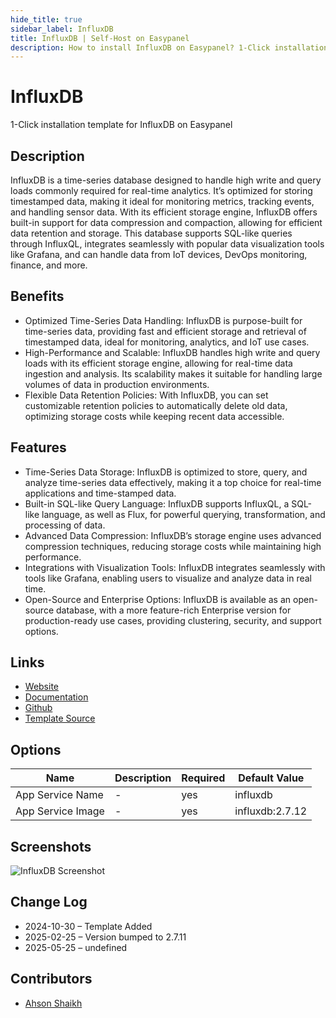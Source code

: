 ```yaml
---
hide_title: true
sidebar_label: InfluxDB
title: InfluxDB | Self-Host on Easypanel
description: How to install InfluxDB on Easypanel? 1-Click installation template for InfluxDB on Easypanel
---
```


<!-- generated -->

# InfluxDB

1-Click installation template for InfluxDB on Easypanel

## Description

InfluxDB is a time-series database designed to handle high write and query loads commonly required for real-time analytics. It’s optimized for storing timestamped data, making it ideal for monitoring metrics, tracking events, and handling sensor data. With its efficient storage engine, InfluxDB offers built-in support for data compression and compaction, allowing for efficient data retention and storage. This database supports SQL-like queries through InfluxQL, integrates seamlessly with popular data visualization tools like Grafana, and can handle data from IoT devices, DevOps monitoring, finance, and more.

## Benefits

- Optimized Time-Series Data Handling: InfluxDB is purpose-built for time-series data, providing fast and efficient storage and retrieval of timestamped data, ideal for monitoring, analytics, and IoT use cases.
- High-Performance and Scalable: InfluxDB handles high write and query loads with its efficient storage engine, allowing for real-time data ingestion and analysis. Its scalability makes it suitable for handling large volumes of data in production environments.
- Flexible Data Retention Policies: With InfluxDB, you can set customizable retention policies to automatically delete old data, optimizing storage costs while keeping recent data accessible.

## Features

- Time-Series Data Storage: InfluxDB is optimized to store, query, and analyze time-series data effectively, making it a top choice for real-time applications and time-stamped data.
- Built-in SQL-like Query Language: InfluxDB supports InfluxQL, a SQL-like language, as well as Flux, for powerful querying, transformation, and processing of data.
- Advanced Data Compression: InfluxDB’s storage engine uses advanced compression techniques, reducing storage costs while maintaining high performance.
- Integrations with Visualization Tools: InfluxDB integrates seamlessly with tools like Grafana, enabling users to visualize and analyze data in real time.
- Open-Source and Enterprise Options: InfluxDB is available as an open-source database, with a more feature-rich Enterprise version for production-ready use cases, providing clustering, security, and support options.

## Links

- [Website](https://www.influxdata.com/)
- [Documentation](https://docs.influxdata.com/)
- [Github](https://github.com/influxdata/influxdb)
- [Template Source](https://github.com/easypanel-io/templates/tree/main/templates/influxdb)

## Options

Name | Description | Required | Default Value
-|-|-|-
App Service Name | - | yes | influxdb
App Service Image | - | yes | influxdb:2.7.12

## Screenshots

![InfluxDB Screenshot](./assets/screenshot.jpg)

## Change Log

- 2024-10-30 – Template Added
- 2025-02-25 – Version bumped to 2.7.11
- 2025-05-25 – undefined

## Contributors

- [Ahson Shaikh](https://github.com/Ahson-Shaikh)
